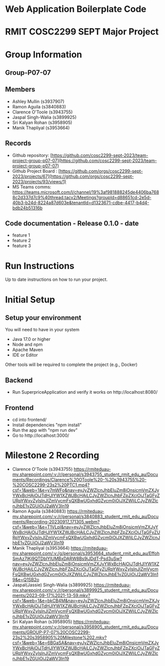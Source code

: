 # Web Application Boilerplate Code


# RMIT COSC2299 SEPT Major Project

# Group Information

## Group-P07-07

## Members
* Ashley Mullin (s3937907)
* Ramon Aguila (s3840883)
* Clarence O'Toole (s3943755)
* Jaspal Singh-Walia (s3899925)
* Sri Kalyan Rohan (s3958905)
* Manik Thapliyal (s3953664)

## Records

* Github repository: [https://github.com/cosc2299-sept-2023/team-project-group-p07-07](https://github.com/cosc2299-sept-2023/team-project-group-p07-07)
* Github Project Board : [https://github.com/orgs/cosc2299-sept-2023/projects/67](https://github.com/orgs/cosc2299-sept-2023/projects/93/views/1)
* MS Teams comms: https://teams.microsoft.com/l/channel/19%3af981888245de4406ba7688c2d337d7c9%40thread.tacv2/Meetings?groupId=d88651cd-2e5d-40b3-b24d-8224a87d603e&tenantId=d1323671-cdbe-4417-b4d4-bdb24b51316b
	
## Code documentation - Release 0.1.0 - date
* feature 1
* feature 2
* feature 3
  

# Run Instructions

Up to date instructions on how to run your project.


# Initial Setup

## Setup your environment 
You will need to have in your system

- Java 17.0 or higher
- Node and npm
- Apache Maven
- IDE or Editor

Other tools will be required to complete the project (e.g., Docker)

## Backend

- Run SuperpriceApplication and verify it works on http://localhost:8080/

## Frontend
- cd into frontend/
- Install dependencies "npm install"
- Run the app with "npm run dev"
- Go to http://localhost:3000/


# Milestone 2 Recording

- Clarence O'Toole (s3943755) https://rmiteduau-my.sharepoint.com/:v:/r/personal/s3943755_student_rmit_edu_au/Documents/Recordings/Clarence%20OToole%20-%20s3943755%20-%20COSC2299-23s2%20PTC1.mp4?csf=1&web=1&e=y7mWFo&nav=eyJyZWZlcnJhbEluZm8iOnsicmVmZXJyYWxBcHAiOiJTdHJlYW1XZWJBcHAiLCJyZWZlcnJhbFZpZXciOiJTaGFyZURpYWxvZyIsInJlZmVycmFsQXBwUGxhdGZvcm0iOiJXZWIiLCJyZWZlcnJhbE1vZGUiOiJ2aWV3In19
- Ramon Aguila (s3840883) https://rmiteduau-my.sharepoint.com/:v:/r/personal/s3840883_student_rmit_edu_au/Documents/Recording-20230917_171305.webm?csf=1&web=1&e=T1VLpI&nav=eyJyZWZlcnJhbEluZm8iOnsicmVmZXJyYWxBcHAiOiJTdHJlYW1XZWJBcHAiLCJyZWZlcnJhbFZpZXciOiJTaGFyZURpYWxvZyIsInJlZmVycmFsQXBwUGxhdGZvcm0iOiJXZWIiLCJyZWZlcnJhbE1vZGUiOiJ2aWV3In19
- Manik Thapliyal (s3953664) https://rmiteduau-my.sharepoint.com/:v:/g/personal/s3953664_student_rmit_edu_au/EffohSmAz7lKj9QTDblYlUMBxDARW8Bs9iJDdT-Psd3uSw?nav=eyJyZWZlcnJhbEluZm8iOnsicmVmZXJyYWxBcHAiOiJTdHJlYW1XZWJBcHAiLCJyZWZlcnJhbFZpZXciOiJTaGFyZURpYWxvZyIsInJlZmVycmFsQXBwUGxhdGZvcm0iOiJXZWIiLCJyZWZlcnJhbE1vZGUiOiJ2aWV3In19&e=Q1SB2o
- Jaspal(Jassie) Singh-Walia (s3899925) https://rmiteduau-my.sharepoint.com/:v:/r/personal/s3899925_student_rmit_edu_au/Documents/2023-09-17%2021-13-59.mkv?csf=1&web=1&e=bkCB4M&nav=eyJyZWZlcnJhbEluZm8iOnsicmVmZXJyYWxBcHAiOiJTdHJlYW1XZWJBcHAiLCJyZWZlcnJhbFZpZXciOiJTaGFyZURpYWxvZyIsInJlZmVycmFsQXBwUGxhdGZvcm0iOiJXZWIiLCJyZWZlcnJhbE1vZGUiOiJ2aWV3In19
- Sri Kalyan Rohan (s3958905) https://rmiteduau-my.sharepoint.com/:v:/r/personal/s3958905_student_rmit_edu_au/Documents/GROUP-P7-07%20COSC2299-23s2%20s3958905%20Milestone%202.mkv?csf=1&web=1&e=6BGaSA&nav=eyJyZWZlcnJhbEluZm8iOnsicmVmZXJyYWxBcHAiOiJTdHJlYW1XZWJBcHAiLCJyZWZlcnJhbFZpZXciOiJTaGFyZURpYWxvZyIsInJlZmVycmFsQXBwUGxhdGZvcm0iOiJXZWIiLCJyZWZlcnJhbE1vZGUiOiJ2aWV3In19


